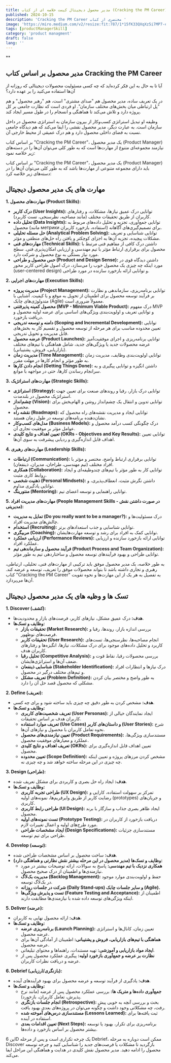 ```yaml
---
title: مدیر محصول دیجیتال کیست خلاصه ای از کتاب (Cracking the PM Career)
published: 2024-10-15
description: 'Cracking the PM Career مختصری از کتاب '
image: 'https://miro.medium.com/v2/resize:fit:787/1*15fK33QXqXz5i7MP7-el0A.png'
tags: [productManagerSkill]
category: 'product managment'
draft: false
lang: ''
---
```


\*\*

## مدیر محصول بر اساس کتاب Cracking the PM Career

آیا تا به حال به این فکر کرده‌اید که چه کسی مسئولیت محصولات دیجیتالی که روزانه از آن‌ها استفاده می‌کنید را بر عهده دارد؟

در یک تعریف ساده، مدیر محصول هم "صدای مشتری" است، هم "رهبر محصول" و هم "پل ارتباطی میان بخش‌های مختلف سازمان". او فردی است که نظارت جامعی بر کل پروژه دارد و تلاش می‌کند تا هماهنگی و انسجام را در طول مسیر ایجاد کند.

وظیفه او تبدیل استراتژی کسب‌وکار از بیرون سازمان به استراتژی محصول در داخل سازمان است. به عبارت دیگر، مدیر محصول نقشی را ایفا می‌کند که هم دیدگاه جامعی نسبت به فضای داخلی محصول دارد و هم درک عمیقی از محیط خارجی آن.

بر اساس کتاب "Cracking the PM Career"، یک مدیر محصول (Product Manager) نیازمند مجموعه‌ای متنوع از مهارت‌ها است که به طور کلی می‌توان آن‌ها را در دسته‌های زیر خلاصه نمود:

بر اساس کتاب "Cracking the PM Career"، یک مدیر محصول (Product Manager) باید دارای مجموعه متنوعی از مهارت‌ها باشد که به طور کلی می‌توان آن‌ها را در دسته‌های زیر خلاصه کرد:

## مهارت های یک مدیر محصول دیجیتال

**1. مهارت‌های محصول (Product Skills):**

- **درک کاربر (User Insights):** توانایی درک عمیق نیازها، مشکلات، و رفتارهای کاربران از طریق تحقیقات مختلف (مانند مصاحبه، نظرسنجی، تست کاربرد).
- **تحلیل داده (Data Insights):** توانایی جمع‌آوری، تجزیه و تحلیل داده‌های مربوط به محصول (مانند метрики استفاده، بازخورد کاربران) برای تصمیم‌گیری‌های آگاهانه.
- **حل مسئله تحلیلی (Analytical Problem Solving):** توانایی شناسایی و تعریف مشکلات پیچیده، تجزیه آن‌ها به اجزای کوچکتر و یافتن راه حل‌های منطقی و مؤثر.
- **مهارت‌های فنی (Technical Skills):** داشتن درک کافی از مفاهیم فنی مرتبط با محصول برای برقراری ارتباط مؤثر با تیم مهندسی و ارزیابی امکان‌پذیری فنی. سطح مورد نیاز بستگی به نوع محصول و شرکت دارد.
- **حس محصول و طراحی (Product and Design Sense):** داشتن دیدگاه قوی در مورد اینکه چه چیزی یک محصول خوب را می‌سازد، درک اصول طراحی کاربر محور (user-centered design) و توانایی ارائه بازخورد سازنده در مورد طراحی.

**2. مهارت‌های اجرایی (Execution Skills):**

- **مدیریت پروژه (Project Management):** توانایی برنامه‌ریزی، سازماندهی و نظارت بر فرآیند توسعه محصول برای اطمینان از تحویل به موقع و با کیفیت. آشنایی با متدولوژی‌های چابک (Agile) معمولاً ضروری است.
- **محصول کمینه پذیرفتنی (MVP - Minimum Viable Product):** درک مفهوم MVP و توانایی تعریف و اولویت‌بندی ویژگی‌های اساسی برای عرضه اولیه محصول و دریافت بازخورد.
- **دامنه و توسعه تدریجی (Scoping and Incremental Development):** توانایی تعیین محدوده مناسب برای هر مرحله از توسعه محصول و تقسیم کار به بخش‌های قابل مدیریت و تحویل تدریجی.
- **عرضه محصول (Product Launches):** توانایی برنامه‌ریزی و اجرای موفقیت‌آمیز عرضه محصولات جدید یا ویژگی‌های جدید، شامل هماهنگی با تیم‌های مختلف (بازاریابی، فروش، پشتیبانی).
- **مدیریت زمان (Time Management):** توانایی اولویت‌بندی وظایف، مدیریت زمان به طور مؤثر و انجام کارها در مهلت مقرر.
- **انجام دادن کارها (Getting Things Done):** داشتن انگیزه و توانایی پیگیری و به سرانجام رساندن کارها، حتی در مواجهه با موانع.

**3. مهارت‌های استراتژیک (Strategic Skills):**

- **استراتژی (Strategy):** توانایی درک بازار، رقبا و روندهای صنعت برای تعیین جهت استراتژیک محصول در بلندمدت.
- **چشم‌انداز (Vision):** توانایی تدوین و انتقال یک چشم‌انداز روشن و الهام‌بخش برای محصول.
- **نقشه راه (Roadmaps):** توانایی ایجاد و مدیریت نقشه‌های راه محصول که نشان‌دهنده برنامه‌های توسعه در طول زمان هستند.
- **مدل‌های کسب‌وکار (Business Models):** درک چگونگی کسب درآمد محصول و عوامل مؤثر بر موفقیت تجاری آن.
- **تعیین اهداف و نتایج کلیدی (OKRs - Objectives and Key Results):** توانایی تعیین اهداف قابل اندازه‌گیری و ردیابی پیشرفت به سوی آن‌ها.

**4. مهارت‌های رهبری (Leadership Skills):**

- **ارتباطات (Communication):** توانایی برقراری ارتباط واضح، مختصر و مؤثر با افراد مختلف (تیم مهندسی، طراحان، مدیران، ذینفعان).
- **همکاری (Collaboration):** توانایی کار به طور مؤثر با تیم‌های چندوظیفه‌ای و ایجاد روابط کاری مثبت.
- **ذهنیت شخصی (Personal Mindsets):** داشتن نگرش مثبت، انعطاف‌پذیری، و توانایی یادگیری مداوم.
- **منتورینگ (Mentoring):** توانایی راهنمایی و توسعه اعضای تیم.

**5. مهارت‌های مدیریت افراد (People Management Skills - در صورت داشتن نقش مدیریتی):**

- **تمایل به مدیریت (Do you really want to be a manager?):** درک مسئولیت‌ها و چالش‌های مدیریت افراد.
- **استخدام (Recruiting):** توانایی شناسایی و جذب استعدادهای برتر.
- **مربیگری (Coaching):** توانایی کمک به افراد برای رشد و توسعه مهارت‌هایشان.
- **ارزیابی عملکرد (Performance Reviews):** توانایی ارائه بازخورد سازنده و ارزیابی عملکرد افراد.
- **فرآیند محصول و سازماندهی تیم (Product Process and Team Organization):** توانایی طراحی و بهبود فرآیندهای توسعه محصول و ساختاردهی تیم به طور مؤثر.

به طور خلاصه، یک مدیر محصول موفق باید ترکیبی از مهارت‌های فنی، تحلیلی، ارتباطی، رهبری و تجاری داشته باشد تا بتواند محصولات موفق را تعریف، توسعه و عرضه کند. کتاب "Cracking the PM Career" به تفصیل به هر یک از این مهارت‌ها و نحوه تقویت آن‌ها می‌پردازد.

## تسک ها و وظیه های یک مدیر محصول دیجیتال

**1. Discover (کشف):**

- **هدف:** درک عمیق مشکل، نیازهای کاربر، فرصت‌های بازار و محدودیت‌ها.
- **وظایف و تسک‌ها:**
  - **تحقیقات بازار (Market Research):** بررسی اندازه بازار، روندها، رقبا و فرصت‌های نوظهور.
  - **تحقیقات کاربر (User Research):** انجام مصاحبه‌ها، نظرسنجی‌ها، تست‌های کاربرد و تحلیل داده‌های موجود برای درک مشکلات، نیازها، انگیزه‌ها و رفتارهای کاربران هدف.
  - **تحلیل رقبا (Competitive Analysis):** بررسی محصولات رقبا، نقاط قوت و ضعف آن‌ها و استراتژی‌هایشان.
  - **شناسایی ذینفعان (Stakeholder Identification):** درک نیازها و انتظارات افراد و تیم‌های مختلف درگیر در محصول.
  - **تعریف مشکل (Problem Definition):** به طور واضح و مختصر بیان کردن مشکلی که محصول قصد حل آن را دارد.

**2. Define (تعریف):**

- **هدف:** مشخص کردن به طور دقیق چه چیزی باید ساخته شود و برای چه کسی.
- **وظایف و تسک‌ها:**
  - **تعریف شخصیت‌های کاربری (User Personas):** ایجاد نمایندگان خیالی از کاربران هدف بر اساس تحقیقات.
  - **تعریف موارد استفاده (Use Cases) و داستان‌های کاربر (User Stories):** شرح نحوه تعامل کاربران با محصول و نیازهای آن‌ها.
  - **تعیین نیازمندی‌های محصول (Product Requirements):** مستندسازی ویژگی‌ها، عملکرد و معیارهای موفقیت محصول.
  - **تعریف اهداف و نتایج کلیدی (OKRs):** تعیین اهداف قابل اندازه‌گیری برای محصول.
  - **تعیین محدوده (Scope Definition):** مشخص کردن مرزهای پروژه و تعیین اینکه چه چیزی در این مرحله ساخته خواهد شد و چه چیزی نه.

**3. Design (طراحی):**

- **هدف:** ایجاد راه حل بصری و کاربردی برای مشکل تعریف شده.
- **وظایف و تسک‌ها:**
  - **طراحی تجربه کاربری (UX Design):** تمرکز بر سهولت استفاده، کارایی و رضایت کاربر از طریق وایرفریم‌ها، نمونه‌های اولیه (prototypes) و جریان‌های کاربری.
  - **طراحی رابط کاربری (UI Design):** ایجاد ظاهر بصری جذاب و سازگار با برند محصول.
  - **تست نمونه‌های اولیه (Prototype Testing):** دریافت بازخورد از کاربران در مورد طرح‌های اولیه و اعمال تغییرات لازم.
  - **ایجاد مشخصات طراحی (Design Specifications):** مستندسازی جزئیات طراحی برای تیم توسعه.

**4. Develop (توسعه):**

- **هدف:** ساخت محصول بر اساس مشخصات طراحی شده.
- **وظایف و تسک‌ها (مدیر محصول در این مرحله بیشتر نقش نظارتی و هماهنگی دارد):**
  - **همکاری نزدیک با تیم مهندسی:** پاسخ به سوالات، ارائه توضیحات بیشتر در مورد نیازمندی‌ها و اطمینان از درک صحیح محصول.
  - **مدیریت بک‌لاگ (Backlog Management):** حفظ و اولویت‌بندی موارد موجود در بک‌لاگ توسعه.
  - **شرکت در جلسات روزانه (Daily Stand-ups) و سایر جلسات چابک (Agile).**
  - **تست و پذیرش ویژگی‌ها (Feature Testing and Acceptance):** اطمینان از اینکه ویژگی‌های توسعه داده شده با نیازمندی‌ها مطابقت دارند.

**5. Deliver (عرضه):**

- **هدف:** ارائه محصول نهایی به کاربران.
- **وظایف و تسک‌ها:**
  - **برنامه‌ریزی عرضه (Launch Planning):** تعیین زمان، کانال‌ها و استراتژی عرضه محصول.
  - **هماهنگی با تیم‌های بازاریابی، فروش و پشتیبانی:** اطمینان از آمادگی آن‌ها برای عرضه محصول.
  - **ایجاد مواد بازاریابی و آموزشی:** تهیه مستندات، راهنماها و محتوای تبلیغاتی.
  - **نظارت بر عرضه و جمع‌آوری بازخورد اولیه:** پیگیری عملکرد محصول پس از عرضه و دریافت نظرات کاربران.

**6. Debrief (بازنگری/ارزیابی):**

- **هدف:** یادگیری از فرآیند توسعه و عرضه محصول برای بهبود فرآیندهای آینده.
- **وظایف و تسک‌ها:**
  - **جمع‌آوری داده‌ها و متریک ها:** بررسی عملکرد محصول پس از عرضه (مانند نرخ پذیرش، تعامل کاربران، بازخورد).
  - **انجام جلسات بازنگری (Retrospective):** بحث و بررسی آنچه به خوبی پیش رفت، چه مشکلاتی وجود داشت و چگونه می‌توان در پروژه‌های بعدی بهبود یافت.
  - **مستندسازی درس‌های آموخته شده (Lessons Learned):** ثبت یافته‌ها برای استفاده در آینده.
  - **تعیین اقدامات بعدی (Next Steps):** برنامه‌ریزی برای تکرار، بهبود یا توسعه بیشتر محصول بر اساس بازخورد و داده‌ها.

این 6D یک چرخه تکراری است و پس از مرحله Debrief، ممکن است دوباره به مرحله Discover بازگردید تا مشکلات یا فرصت‌های جدید را شناسایی کنید و چرخه توسعه محصول را ادامه دهید. مدیر محصول نقش کلیدی در هدایت و هماهنگی این مراحل ایفا می‌کند.
